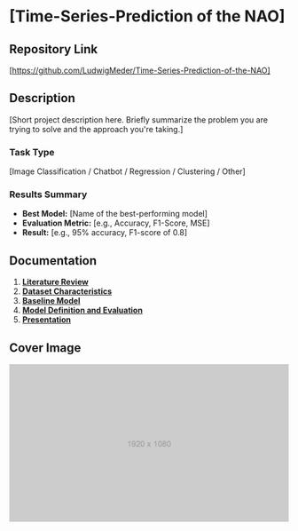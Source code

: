 # [Time-Series-Prediction of the NAO]

## Repository Link

[https://github.com/LudwigMeder/Time-Series-Prediction-of-the-NAO]

## Description

[Short project description here. Briefly summarize the problem you are trying to solve and the approach you're taking.]

### Task Type

[Image Classification / Chatbot / Regression / Clustering / Other]

### Results Summary

- **Best Model:** [Name of the best-performing model]
- **Evaluation Metric:** [e.g., Accuracy, F1-Score, MSE]
- **Result:** [e.g., 95% accuracy, F1-score of 0.8]

## Documentation

1. **[Literature Review](0_LiteratureReview/README.md)**
2. **[Dataset Characteristics](1_DatasetCharacteristics/exploratory_data_analysis.ipynb)**
3. **[Baseline Model](2_BaselineModel/baseline_model.ipynb)**
4. **[Model Definition and Evaluation](3_Model/model_definition_evaluation)**
5. **[Presentation](4_Presentation/README.md)**

## Cover Image

![Project Cover Image](CoverImage/cover_image.png)

